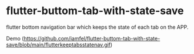 # flutter-buttom-tab-with-state-save
flutter bottom navigation bar which keeps the state of each tab on the APP.

Demo 
(https://github.com/iamfel/flutter-buttom-tab-with-state-save/blob/main/flutterkeeptabsstatenav.gif)
